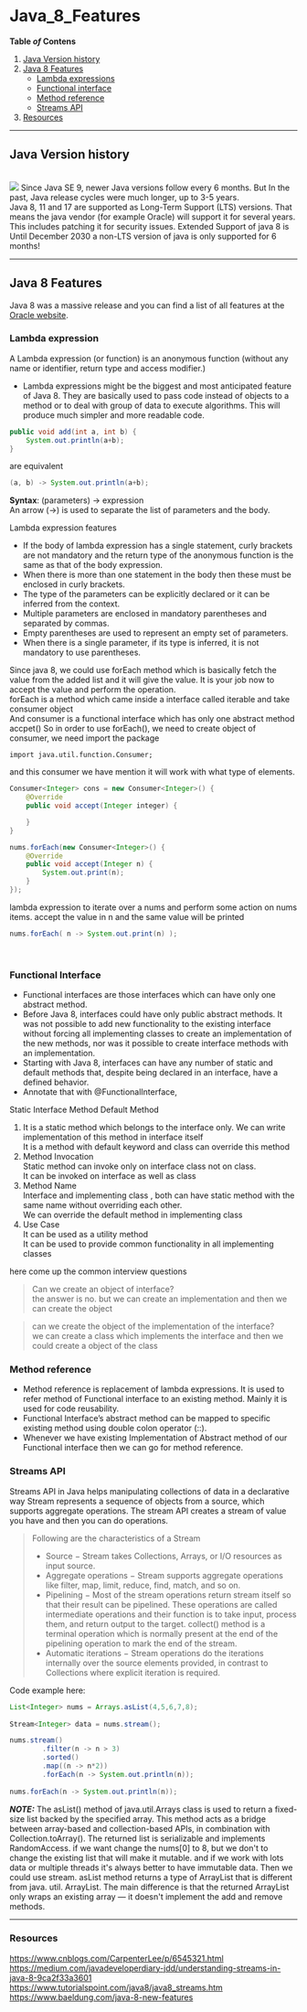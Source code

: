 # Java_8_Features

**Table *of* Contens**
1. [Java Version history](#java-version-history)
2. [Java 8 Features](#java-8-features)
    - [Lambda expressions](#lambda-expression)
    - [Functional interface](#functional-interface)
    - [Method reference](#method-reference)
    - [Streams API](#streams-api)
3. [Resources](#resources)

---
## Java Version history
<br>
<img src="./imgaes/java-versions.png">
Since Java SE 9, newer Java versions follow every 6 months. 
But In the past, Java release cycles were much longer, up to 3-5 years.
<br>
Java 8, 11 and 17 are supported as Long-Term Support (LTS) versions.
That means the java vendor (for example Oracle) will support it for several years. This includes patching it for security issues.
Extended Support of java 8 is Until December 2030
a non-LTS version of java is only supported for 6 months!

---
## Java 8 Features
Java 8 was a massive release and you can find a list of all features at the [Oracle website](https://www.oracle.com/java/technologies/javase/8-whats-new.html).

### Lambda expression
A Lambda expression (or function) is an anonymous function (without any name or identifier, return type and access modifier.)

- Lambda expressions might be the biggest and most anticipated feature of Java 8. They are basically used to pass code instead of objects to a method or to deal with group of data to execute algorithms. This will produce much simpler and more readable code. 

```java
public void add(int a, int b) {
    System.out.println(a+b);
}
```

are equivalent

```java
(a, b) -> System.out.println(a+b);
```

__Syntax__:  (parameters) -> expression
<br>An arrow (->) is used to separate the list of parameters and the body.

Lambda expression features
- If the body of lambda expression has a single statement, curly brackets are not mandatory and the return type of the anonymous function is the same as that of the body expression. 
- When there is more than one statement in the body then these must be enclosed in curly brackets.
- The type of the parameters can be explicitly declared or it can be inferred from the context. 
- Multiple parameters are enclosed in mandatory parentheses and separated by commas. 
- Empty parentheses are used to represent an empty set of parameters. 
- When there is a single parameter, if its type is inferred, it is not mandatory to use parentheses.

Since java 8, we could use forEach method which is basically fetch the value from the added list and it will give the value. It is your job now to accept the value and perform the operation. <br> 
forEach is a method which came inside a interface called iterable and take consumer object  
And consumer is a functional interface which has only one abstract method accpet()
So in order to use forEach(), we need to create object of consumer, we need import the package 
```
import java.util.function.Consumer;
```
and this consumer we have mention it will work with what type of elements.

```java  
Consumer<Integer> cons = new Consumer<Integer>() {
    @Override
    public void accept(Integer integer) {

    }
}
```

```java
nums.forEach(new Consumer<Integer>() {
    @Override
    public void accept(Integer n) {
        System.out.print(n);
    }
});
```


lambda expression to iterate over a nums and perform some action on nums items.
accept the value in n and the same value will be printed
```java
nums.forEach( n -> System.out.print(n) );
```

<br>

### Functional Interface
- Functional interfaces are those interfaces which can have only one abstract method. 
- Before Java 8, interfaces could have only public abstract methods. It was not possible to add new functionality to the existing interface without forcing all implementing classes to create an implementation of the new methods, nor was it possible to create interface methods with an implementation.
- Starting with Java 8, interfaces can have  any number of static and default methods that, despite being declared in an interface, have a defined behavior.
- Annotate that with @FunctionalInterface, 

Static Interface Method	Default Method 
1. It is a static method which belongs to the interface only. We can write implementation of this method in interface itself
<br>It is a method with default keyword and class can override this method
2. Method Invocation
<br>Static method can invoke only on  interface class not on class.
<br>It can be invoked on interface as well as class
3. Method Name
<br>Interface and implementing class , both can have static method with the same name without overriding each other.
<br>We can override the default method in implementing class
4. Use Case
<br>It can be used as a utility method
<br>It can be used to provide common functionality in all implementing classes

here come up the common interview questions 
> Can we create an object of interface? <br>
the answer is no. but we can create an implementation
and then we can create the object

> can we create the object of the implementation of the interface? <br>
we can create a class which implements the interface and then we could create a object of the class


### Method reference
- Method reference is replacement of lambda expressions. It is used to refer method of Functional interface to an existing method. Mainly it is used for code reusability.
- Functional Interface’s abstract method can be mapped to specific existing method using double colon operator (::). 
- Whenever we have existing Implementation of Abstract method of our Functional interface then we can go for method reference.

### Streams API
Streams API in Java helps manipulating collections of data in a declarative way
Stream represents a sequence of objects from a source, which supports aggregate operations.
The stream API creates a stream of value you have and then you can do operations.

> Following are the characteristics of a Stream
> - Source − Stream takes Collections, Arrays, or I/O resources as input source.
> - Aggregate operations − Stream supports aggregate operations like filter, map, limit, reduce, find, match, and so on.
> - Pipelining − Most of the stream operations return stream itself so that their result can be pipelined. These operations are called intermediate operations and their function is to take input, process them, and return output to the target. collect() method is a terminal operation which is normally present at the end of the pipelining operation to mark the end of the stream.
> - Automatic iterations − Stream operations do the iterations internally over the source elements provided, in contrast to Collections where explicit iteration is required.

Code example here:
```java
List<Integer> nums = Arrays.asList(4,5,6,7,8);
        
Stream<Integer> data = nums.stream();

nums.stream()
        .filter(n -> n > 3)
        .sorted()
        .map((n -> n*2))
        .forEach(n -> System.out.println(n));
        
nums.forEach(n -> System.out.println(n));
```     
**_NOTE:_** The asList() method of java.util.Arrays class is used to return a fixed-size list backed by the specified array. This method acts as a bridge between array-based and collection-based APIs, in combination with Collection.toArray(). The returned list is serializable and implements RandomAccess.
if we want change the nums[0] to 8, but we don't to change the existing list that will make it mutable. and if we work with lots data or multiple threads it's always better to have immutable data. Then we could use stream.
asList method returns a type of ArrayList that is different from java. util. ArrayList. The main difference is that the returned ArrayList only wraps an existing array — it doesn't implement the add and remove methods.



---

### Resources
https://www.cnblogs.com/CarpenterLee/p/6545321.html <br>
https://medium.com/javadeveloperdiary-jdd/understanding-streams-in-java-8-9ca2f33a3601 <br>
https://www.tutorialspoint.com/java8/java8_streams.htm <br>
https://www.baeldung.com/java-8-new-features <br>








